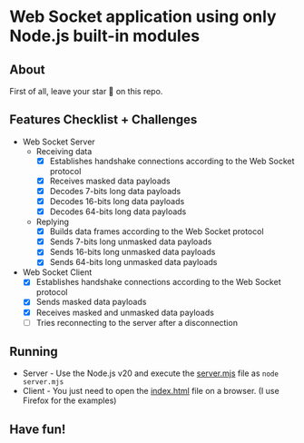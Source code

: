 # Web Socket application using only Node.js built-in modules

## About
First of all, leave your star 🌟 on this repo.

## Features Checklist + Challenges

- Web Socket Server
    - Receiving data
        - [x] Establishes handshake connections according to the Web Socket protocol
        - [x] Receives masked data payloads
        - [x] Decodes 7-bits long data payloads
        - [x] Decodes 16-bits long data payloads
        - [x] Decodes 64-bits long data payloads
    - Replying
        - [x] Builds data frames according to the Web Socket protocol
        - [x] Sends 7-bits long unmasked data payloads
        - [x] Sends 16-bits long unmasked data payloads
        - [x] Sends 64-bits long unmasked data payloads

- Web Socket Client
    - [x] Establishes handshake connections according to the Web Socket protocol
    - [x] Sends masked data payloads
    - [x] Receives masked and unmasked data payloads
    - [ ] Tries reconnecting to the server after a disconnection

## Running

- Server - Use the Node.js v20 and execute the [server.mjs](./server.mjs) file as `node server.mjs`
- Client - You just need to open the [index.html](./index.html) file on a browser. (I use Firefox for the examples)

## Have fun!